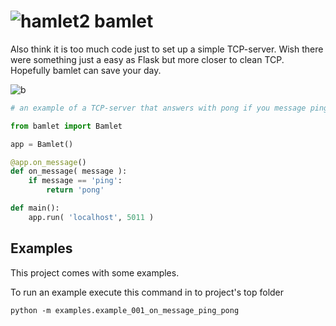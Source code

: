 # ![hamlet2](https://github.com/emirng/bamlet/assets/135670768/dee90c39-5f3d-48bb-be60-abc632ea3556) bamlet
Also think it is too much code just to set up a simple TCP-server. Wish there were something just a easy as Flask but more closer to clean TCP. Hopefully bamlet can save your day.

![b](https://github.com/emirng/bamlet/actions/workflows/main.yml/badge.svg)

```python
# an example of a TCP-server that answers with pong if you message ping to it

from bamlet import Bamlet

app = Bamlet()

@app.on_message()
def on_message( message ):
    if message == 'ping':
        return 'pong'

def main():
    app.run( 'localhost', 5011 )
```

## Examples
This project comes with some examples. 

To run an example execute this command in to project's top folder
```
python -m examples.example_001_on_message_ping_pong
```
